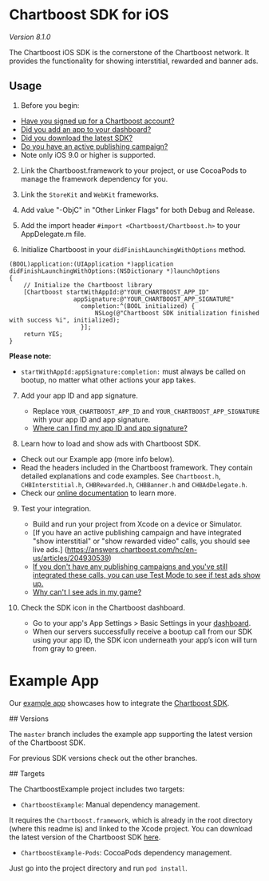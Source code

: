 # Chartboost SDK for iOS

*Version 8.1.0*

The Chartboost iOS SDK is the cornerstone of the Chartboost network. It
provides the functionality for showing interstitial, rewarded and banner ads.


## Usage
1. Before you begin:
 - [Have you signed up for a Chartboost account?](https://www.chartboost.com/signup/)
 - [Did you add an app to your dashboard?](https://answers.chartboost.com/hc/en-us/articles/200797729)
 - [Did you download the latest SDK?](https://answers.chartboost.com/en-us/articles/download)
 - [Do you have an active publishing campaign?](https://answers.chartboost.com/hc/en-us/articles/200797729)
 - Note only iOS 9.0 or higher is supported.

2. Link the Chartboost.framework to your project, or use CocoaPods to manage the framework dependency for you.

3. Link the `StoreKit` and `WebKit` frameworks.

4. Add value "-ObjC" in "Other Linker Flags" for both Debug and Release.

5. Add the import header `#import <Chartboost/Chartboost.h>` to your AppDelegate.m file.

6. Initialize Chartboost in your `didFinishLaunchingWithOptions` method.
```
(BOOL)application:(UIApplication *)application didFinishLaunchingWithOptions:(NSDictionary *)launchOptions
{
    // Initialize the Chartboost library
    [Chartboost startWithAppId:@"YOUR_CHARTBOOST_APP_ID"
                  appSignature:@"YOUR_CHARTBOOST_APP_SIGNATURE"
                    completion:^(BOOL initialized) {
                        NSLog(@"Chartboost SDK initialization finished with success %i", initialized);
                    }];
    return YES;
}
```

 **Please note:**
 - `startWithAppId:appSignature:completion:` must always be called on bootup, no matter what other actions your app takes.

7. Add your app ID and app signature.
    - Replace `YOUR_CHARTBOOST_APP_ID` and `YOUR_CHARTBOOST_APP_SIGNATURE` with your app ID and app signature.
    - [Where can I find my app ID and app signature?](https://answers.chartboost.com/en-us/articles/209981506#appidappsign)

8. Learn how to load and show ads with Chartboost SDK.
 - Check out our Example app (more info below).
 - Read the headers included in the Chartboost framework. They contain detailed explanations and code examples. See `Chartboost.h`, `CHBInterstitial.h`, `CHBRewarded.h`, `CHBBanner.h` and `CHBAdDelegate.h`. 
 - Check our [online documentation](https://answers.chartboost.com/en-us/child_article/ios) to learn more.

9. Test your integration.
    - Build and run your project from Xcode on a device or Simulator.
    - [If you have an active publishing campaign and have integrated "show interstitial" or "show rewarded video" calls, you should see live ads.] (https://answers.chartboost.com/hc/en-us/articles/204930539)
    - [If you don't have any publishing campaigns and you've still integrated these calls, you can use Test Mode to see if test ads show up.](https://answers.chartboost.com/hc/en-us/articles/200780549)
    - [Why can't I see ads in my game?](https://answers.chartboost.com/en-us/articles/209981506#cantseeads)

10. Check the SDK icon in the Chartboost dashboard.
    - Go to your app's App Settings > Basic Settings in your [dashboard](https://dashboard.chartboost.com/).
    - When our servers successfully receive a bootup call from our SDK using your app ID, the SDK icon underneath your app’s icon will turn from gray to green.


# Example App

Our [example app](http://github.com/ChartBoost/ios-sdk-example/) showcases how to integrate the [Chartboost SDK](https://answers.chartboost.com/en-us/child_article/ios). 

## Versions

The `master` branch includes the example app supporting the latest version of the Chartboost SDK.

For previous SDK versions check out the other branches.

## Targets

The ChartboostExample project includes two targets: 

- `ChartboostExample`: Manual dependency management. 

It requires the `Chartboost.framework`, which is already in the root directory (where this readme is) and linked to the Xcode project.
You can download the latest version of the Chartboost SDK [here](http://www.chartboo.st/sdk/ios).

- `ChartboostExample-Pods`: CocoaPods dependency management. 

 Just go into the project directory and run `pod install`.

